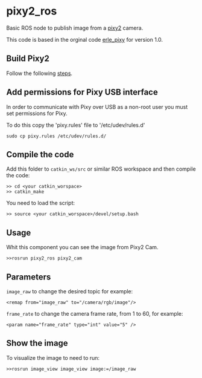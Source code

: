 pixy2_ros
=========

Basic ROS node to publish image from a [pixy2](https://docs.pixycam.com/wiki/doku.php?id=wiki:v2:start) camera.

This code is based in the orginal code [erle_pixy](https://github.com/erlerobot/erle_pixy/) for version 1.0.

## Build Pixy2

Follow the following [steps](https://docs.pixycam.com/wiki/doku.php?id=wiki:v2:building_libpixyusb_as_a_python_module_on_linux).

## Add permissions for Pixy USB interface

In order to communicate with Pixy over USB as a non-root user you must set permissions for Pixy.

To do this copy the 'pixy.rules' file to '/etc/udev/rules.d'

```
sudo cp pixy.rules /etc/udev/rules.d/
```

## Compile the code 

Add this folder to `catkin_ws/src` or similar ROS workspace and then compile the code:

```
>> cd <your catkin_worspace>
>> catkin_make
```

You need to load the script:

```
>> source <your catkin_worspace>/devel/setup.bash
```

## Usage

Whit this component you can see the image from Pixy2 Cam.

```
>>rosrun pixy2_ros pixy2_cam
```

## Parameters

`image_raw` to change the desired topic for example:

```
<remap from="image_raw" to="/camera/rgb/image"/>
```

`frame_rate` to change the camera frame rate, from 1 to 60, for example:

```
<param name="frame_rate" type="int" value="5" />
```

## Show the image

To visualize the image to need to run:

```
>>rosrun image_view image_view image:=/image_raw
```
